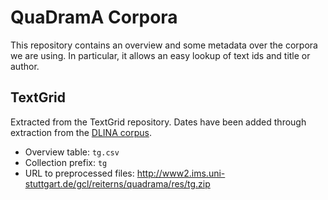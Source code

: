 # QuaDramA Corpora

This repository contains an overview and some metadata over the corpora we are using. In particular, it allows an easy lookup of text ids and title or author.

## TextGrid

Extracted from the TextGrid repository. Dates have been added through extraction from the [DLINA corpus](https://github.com/dlina/project).

- Overview table: `tg.csv`
- Collection prefix: `tg`
- URL to preprocessed files: http://www2.ims.uni-stuttgart.de/gcl/reiterns/quadrama/res/tg.zip

